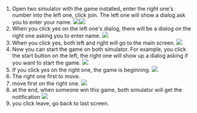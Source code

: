1. Open two simulator with the game installed, enter the right one's number into the left one, click join. The left one will show a dialog ask you to enter your name.
![](screenshots/1.png)![](screenshots/2.png)
2. When you click yes on the left one's dialog, there will be a dialog on the right one asking you to enter name.
![](screenshots/3.png)
3. When you click yes, both left and right will go to the main screen.
![](screenshots/4.png)
4. Now you can start the game on both simulator. For example, you click the start button on the left, the right one will show up a dialog asking if you want to start the game.
![](screenshots/5.png)
5. If you click yes on the right one, the game is beginning.
![](screenshots/6.png)
6. The right one first to move.
7. move first on the right one.
![](screenshots/7.png)
8. at the end, when someone win this game, both simulator will get the notification
![](screenshots/8.png)
9. you click leave, go back to last screen.